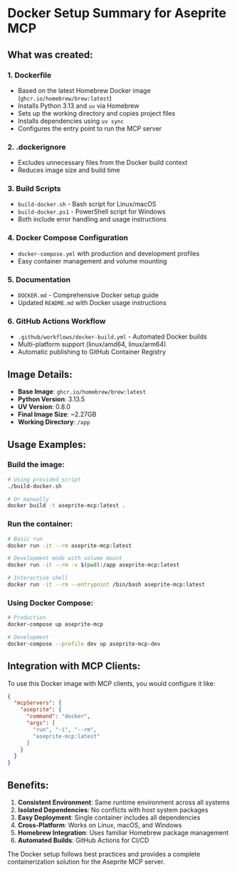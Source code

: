 # Docker Setup Summary for Aseprite MCP

## What was created:

### 1. **Dockerfile**
- Based on the latest Homebrew Docker image (`ghcr.io/homebrew/brew:latest`)
- Installs Python 3.13 and `uv` via Homebrew
- Sets up the working directory and copies project files
- Installs dependencies using `uv sync`
- Configures the entry point to run the MCP server

### 2. **.dockerignore**
- Excludes unnecessary files from the Docker build context
- Reduces image size and build time

### 3. **Build Scripts**
- `build-docker.sh` - Bash script for Linux/macOS
- `build-docker.ps1` - PowerShell script for Windows
- Both include error handling and usage instructions

### 4. **Docker Compose Configuration**
- `docker-compose.yml` with production and development profiles
- Easy container management and volume mounting

### 5. **Documentation**
- `DOCKER.md` - Comprehensive Docker setup guide
- Updated `README.md` with Docker usage instructions

### 6. **GitHub Actions Workflow**
- `.github/workflows/docker-build.yml` - Automated Docker builds
- Multi-platform support (linux/amd64, linux/arm64)
- Automatic publishing to GitHub Container Registry

## Image Details:

- **Base Image**: `ghcr.io/homebrew/brew:latest`
- **Python Version**: 3.13.5
- **UV Version**: 0.8.0
- **Final Image Size**: ~2.27GB
- **Working Directory**: `/app`

## Usage Examples:

### Build the image:
```bash
# Using provided script
./build-docker.sh

# Or manually
docker build -t aseprite-mcp:latest .
```

### Run the container:
```bash
# Basic run
docker run -it --rm aseprite-mcp:latest

# Development mode with volume mount
docker run -it --rm -v $(pwd):/app aseprite-mcp:latest

# Interactive shell
docker run -it --rm --entrypoint /bin/bash aseprite-mcp:latest
```

### Using Docker Compose:
```bash
# Production
docker-compose up aseprite-mcp

# Development
docker-compose --profile dev up aseprite-mcp-dev
```

## Integration with MCP Clients:

To use this Docker image with MCP clients, you would configure it like:

```json
{
  "mcpServers": {
    "aseprite": {
      "command": "docker",
      "args": [
        "run", "-i", "--rm",
        "aseprite-mcp:latest"
      ]
    }
  }
}
```

## Benefits:

1. **Consistent Environment**: Same runtime environment across all systems
2. **Isolated Dependencies**: No conflicts with host system packages
3. **Easy Deployment**: Single container includes all dependencies
4. **Cross-Platform**: Works on Linux, macOS, and Windows
5. **Homebrew Integration**: Uses familiar Homebrew package management
6. **Automated Builds**: GitHub Actions for CI/CD

The Docker setup follows best practices and provides a complete containerization solution for the Aseprite MCP server.
